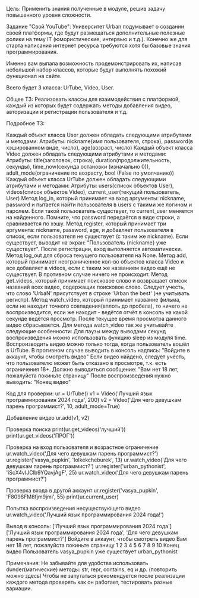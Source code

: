Цель: Применить знания полученные в модуле, решив задачу повышенного уровня сложности.

Задание "Свой YouTube": Университет Urban подумывает о создании своей платформы, 
где будут размещаться дополнительные полезные ролики на тему IT (юмористические, интервью и т.д.).
Конечно же для старта написания интернет ресурса требуются хотя бы базовые знания программирования.

Именно вам выпала возможность продемонстрировать их, 
написав небольшой набор классов, которые будут выполнять похожий функционал на сайте.

Всего будет 3 класса: UrTube, Video, User.

Общее ТЗ:
Реализовать классы для взаимодействия с платформой, каждый из которых будет содержать методы добавления видео, 
авторизации и регистрации пользователя и т.д.

Подробное ТЗ:

Каждый объект класса User должен обладать следующими атрибутами и методами: 
Атрибуты: 
nickname(имя пользователя, строка), 
password(в хэшированном виде, число), 
age(возраст, число)
Каждый объект класса Video должен обладать следующими атрибутами и методами: 
Атрибуты: 
title(заголовок, строка), 
duration(продолжительность, секунды), 
time_now(секунда остановки (изначально 0)), 
adult_mode(ограничение по возрасту, 
bool (False по умолчанию)) 
Каждый объект класса UrTube должен обладать следующими атрибутами и методами: 
Атрибуты: 
users(список объектов User), 
videos(список объектов Video), 
current_user(текущий пользователь, User)
Метод log_in, который принимает на вход аргументы: 
nickname, password и пытается найти пользователя в users с такими же логином и паролем. Если такой пользователь существует, 
то current_user меняется на найденного. 
Помните, что password передаётся в виде строки, а сравнивается по хэшу. 
Метод register, который принимает три аргумента: 
nickname, password, age, и добавляет пользователя в список, если пользователя не существует (с таким же nickname).
Если существует, выводит на экран: "Пользователь {nickname} уже существует". 
После регистрации, вход выполняется автоматически.
Метод log_out для сброса текущего пользователя на None. 
Метод add, который принимает неограниченное кол-во объектов класса Video и все добавляет в videos, 
если с таким же названием видео ещё не существует. В противном случае ничего не происходит. 
Метод get_videos, который принимает поисковое слово и возвращает список названий всех видео, содержащих поисковое слово. 
Следует учесть, что слово 'UrbaN' присутствует в строке 'Urban the best' (не учитывать регистр). 
Метод watch_video, который принимает название фильма, если не находит точного совпадения(вплоть до пробела), 
то ничего не воспроизводится, если же находит - ведётся отчёт в консоль на какой секунде ведётся просмотр.
После текущее время просмотра данного видео сбрасывается. Для метода watch_video так же учитывайте следующие особенности: 
Для паузы между выводами секунд воспроизведения можно использовать функцию sleep из модуля time. 
Воспроизводить видео можно только тогда, когда пользователь вошёл в UrTube. 
В противном случае выводить в консоль надпись: "Войдите в аккаунт, чтобы смотреть видео" 
Если видео найдено, следует учесть, что пользователю может быть отказано в просмотре, т.к. есть ограничения 18+. 
Должно выводиться сообщение: "Вам нет 18 лет, пожалуйста покиньте страницу" 
После воспроизведения нужно выводить: "Конец видео"

Код для проверки:
ur = UrTube() v1 = Video('Лучший язык программирования 2024 года', 200) 
v2 = Video('Для чего девушкам парень программист?', 10, adult_mode=True)

Добавление видео
ur.add(v1, v2)

Проверка поиска
print(ur.get_videos('лучший')) print(ur.get_videos('ПРОГ'))

Проверка на вход пользователя и возрастное ограничение
ur.watch_video('Для чего девушкам парень программист?') 
ur.register('vasya_pupkin', 'lolkekcheburek', 13) 
ur.watch_video('Для чего девушкам парень программист?') 
ur.register('urban_pythonist', 'iScX4vIJClb9YQavjAgF', 25)
ur.watch_video('Для чего девушкам парень программист?')

Проверка входа в другой аккаунт
ur.register('vasya_pupkin', 'F8098FM8fjm9jmi', 55) print(ur.current_user)

Попытка воспроизведения несуществующего видео
ur.watch_video('Лучший язык программирования 2024 года!')

Вывод в консоль: 
['Лучший язык программирования 2024 года'] 
['Лучший язык программирования 2024 года', 'Для чего девушкам парень программист?']
Войдите в аккаунт, чтобы смотреть видео 
Вам нет 18 лет, пожалуйста покиньте страницу 
1 2 3 4 5 6 7 8 9 10 Конец видео 
Пользователь vasya_pupkin уже существует 
urban_pythonist

Примечания: 
Не забывайте для удобства использовать dunder(магические) 
методы: str, repr, contains, eq и др. (повторить можно здесь)
Чтобы не запутаться рекомендуется после реализации каждого метода проверять как он работает, тестировать разные вариации.